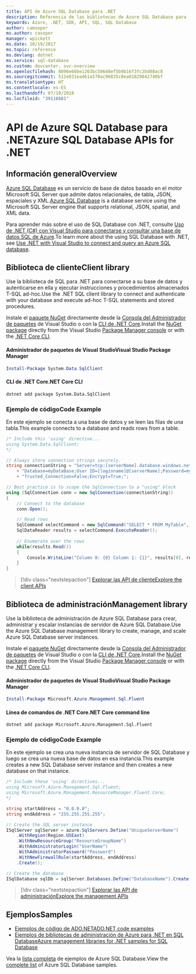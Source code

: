 ```yaml
---
title: API de Azure SQL Database para .NET
description: Referencia de las bibliotecas de Azure SQL Database para .NET
keywords: Azure, .NET, SDK, API, SQL, SQL Database
author: camsoper
ms.author: casoper
manager: wpickett
ms.date: 10/19/2017
ms.topic: reference
ms.devlang: dotnet
ms.service: sql-database
ms.custom: devcenter, svc-overview
ms.openlocfilehash: 8096e66be1263bc50648ef5b9b16f3fc2bd08ac8
ms.sourcegitcommit: 512e031ead61a578ac96835c8ea01829842740bf
ms.translationtype: HT
ms.contentlocale: es-ES
ms.lasthandoff: 07/18/2018
ms.locfileid: "39116681"
---
```

# <a name="azure-sql-database-apis-for-net"></a><span data-ttu-id="ed2e2-104">API de Azure SQL Database para .NET</span><span class="sxs-lookup"><span data-stu-id="ed2e2-104">Azure SQL Database APIs for .NET</span></span>

## <a name="overview"></a><span data-ttu-id="ed2e2-105">Información general</span><span class="sxs-lookup"><span data-stu-id="ed2e2-105">Overview</span></span>

<span data-ttu-id="ed2e2-106">[Azure SQL Database](https://docs.microsoft.com/azure/sql-database/sql-database-technical-overview) es un servicio de base de datos basado en el motor Microsoft SQL Server que admite datos relacionales, de tabla, JSON, espaciales y XML.</span><span class="sxs-lookup"><span data-stu-id="ed2e2-106">[Azure SQL Database](https://docs.microsoft.com/azure/sql-database/sql-database-technical-overview) is a database service using the Microsoft SQL Server engine that supports relational, JSON, spatial, and XML data.</span></span> 

<span data-ttu-id="ed2e2-107">Para aprender más sobre el uso de SQL Database con .NET, consulte [Uso de .NET (C#) con Visual Studio para conectarse y consultar una base de datos SQL de Azure](https://docs.microsoft.com/azure/sql-database/sql-database-connect-query-dotnet-visual-studio).</span><span class="sxs-lookup"><span data-stu-id="ed2e2-107">To learn more about the using SQL Database with .NET, see [Use .NET with Visual Studio to connect and query an Azure SQL database](https://docs.microsoft.com/azure/sql-database/sql-database-connect-query-dotnet-visual-studio).</span></span>

## <a name="client-library"></a><span data-ttu-id="ed2e2-108">Biblioteca de cliente</span><span class="sxs-lookup"><span data-stu-id="ed2e2-108">Client library</span></span>

<span data-ttu-id="ed2e2-109">Use la biblioteca de SQL para .NET para conectarse a su base de datos y autenticarse en ella y ejecutar instrucciones y procedimientos almacenados T-SQL ad-hoc.</span><span class="sxs-lookup"><span data-stu-id="ed2e2-109">Use the .NET SQL client library to connect and authenticate with your database and execute ad-hoc T-SQL statements and stored procedures.</span></span>

<span data-ttu-id="ed2e2-110">Instale el [paquete NuGet]( https://www.nuget.org/packages/System.Data.SqlClient) directamente desde la [Consola del Administrador de paquetes](https://docs.microsoft.com/nuget/tools/package-manager-console) de Visual Studio o con la [CLI de .NET Core](https://docs.microsoft.com/dotnet/core/tools/dotnet-add-package).</span><span class="sxs-lookup"><span data-stu-id="ed2e2-110">Install the [NuGet package]( https://www.nuget.org/packages/System.Data.SqlClient) directly from the Visual Studio [Package Manager console](https://docs.microsoft.com/nuget/tools/package-manager-console) or with the [.NET Core CLI](https://docs.microsoft.com/dotnet/core/tools/dotnet-add-package).</span></span>

#### <a name="visual-studio-package-manager"></a><span data-ttu-id="ed2e2-111">Administrador de paquetes de Visual Studio</span><span class="sxs-lookup"><span data-stu-id="ed2e2-111">Visual Studio Package Manager</span></span>

```powershell
Install-Package System.Data.SqlClient
```

#### <a name="net-core-cli"></a><span data-ttu-id="ed2e2-112">CLI de .NET Core</span><span class="sxs-lookup"><span data-stu-id="ed2e2-112">.NET Core CLI</span></span>

```bash
dotnet add package System.Data.SqlClient
```

### <a name="code-example"></a><span data-ttu-id="ed2e2-113">Ejemplo de código</span><span class="sxs-lookup"><span data-stu-id="ed2e2-113">Code Example</span></span>

<span data-ttu-id="ed2e2-114">En este ejemplo se conecta a una base de datos y se leen las filas de una tabla.</span><span class="sxs-lookup"><span data-stu-id="ed2e2-114">This example connects to a database and reads rows from a table.</span></span>

```csharp
/* Include this 'using' directive...
using System.Data.SqlClient;
*/

// Always store connection strings securely. 
string connectionString = "Server=tcp:[serverName].database.windows.net;" 
    + "Database=myDataBase;User ID=[loginname]@[serverName];Password=myPassword;"
    + "Trusted_Connection=False;Encrypt=True;";

// Best practice is to scope the SqlConnection to a "using" block
using (SqlConnection conn = new SqlConnection(connectionString))
{
    // Connect to the database
    conn.Open();

    // Read rows
    SqlCommand selectCommand = new SqlCommand("SELECT * FROM MyTable", conn);
    SqlDataReader results = selectCommand.ExecuteReader();
    
    // Enumerate over the rows
    while(results.Read())
    {
        Console.WriteLine("Column 0: {0} Column 1: {1}", results[0], results[1]);
    }
}
```

> [!div class="nextstepaction"]
> [<span data-ttu-id="ed2e2-115">Explorar las API de cliente</span><span class="sxs-lookup"><span data-stu-id="ed2e2-115">Explore the client APIs</span></span>](/dotnet/api/overview/azure/sql/client)

## <a name="management-library"></a><span data-ttu-id="ed2e2-116">Biblioteca de administración</span><span class="sxs-lookup"><span data-stu-id="ed2e2-116">Management library</span></span>

<span data-ttu-id="ed2e2-117">Use la biblioteca de administración de Azure SQL Database para crear, administrar y escalar instancias de servidor de Azure SQL Database.</span><span class="sxs-lookup"><span data-stu-id="ed2e2-117">Use the Azure SQL Database management library to create, manage, and scale Azure SQL Database server instances.</span></span>

<span data-ttu-id="ed2e2-118">Instale el [paquete NuGet](https://www.nuget.org/packages/Microsoft.Azure.Management.Sql.Fluent/) directamente desde la [Consola del Administrador de paquetes](https://docs.microsoft.com/nuget/tools/package-manager-console) de Visual Studio o con la [CLI de .NET Core](https://docs.microsoft.com/dotnet/core/tools/dotnet-add-package).</span><span class="sxs-lookup"><span data-stu-id="ed2e2-118">Install the [NuGet package](https://www.nuget.org/packages/Microsoft.Azure.Management.Sql.Fluent/) directly from the Visual Studio [Package Manager console](https://docs.microsoft.com/nuget/tools/package-manager-console) or with the [.NET Core CLI](https://docs.microsoft.com/dotnet/core/tools/dotnet-add-package).</span></span>

#### <a name="visual-studio-package-manager"></a><span data-ttu-id="ed2e2-119">Administrador de paquetes de Visual Studio</span><span class="sxs-lookup"><span data-stu-id="ed2e2-119">Visual Studio Package Manager</span></span>

```powershell
Install-Package Microsoft.Azure.Management.Sql.Fluent
``` 

#### <a name="net-core-command-line"></a><span data-ttu-id="ed2e2-120">Línea de comandos de .NET Core</span><span class="sxs-lookup"><span data-stu-id="ed2e2-120">.NET Core command line</span></span>

```bash
dotnet add package Microsoft.Azure.Management.Sql.Fluent
```

### <a name="code-example"></a><span data-ttu-id="ed2e2-121">Ejemplo de código</span><span class="sxs-lookup"><span data-stu-id="ed2e2-121">Code Example</span></span>

<span data-ttu-id="ed2e2-122">En este ejemplo se crea una nueva instancia de servidor de SQL Database y luego se crea una nueva base de datos en esa instancia.</span><span class="sxs-lookup"><span data-stu-id="ed2e2-122">This example creates a new SQL Database server instance and then creates a new database on that instance.</span></span>

```csharp
/* Include these 'using' directives...
using Microsoft.Azure.Management.Sql.Fluent;
using Microsoft.Azure.Management.ResourceManager.Fluent.Core;
*/

string startAddress = "0.0.0.0";
string endAddress = "255.255.255.255";

// Create the SQL server instance
ISqlServer sqlServer = azure.SqlServers.Define("UniqueServerName")
    .WithRegion(Region.USEast)
    .WithNewResourceGroup("ResourceGroupName")
    .WithAdministratorLogin("UserName")
    .WithAdministratorPassword("Password")
    .WithNewFirewallRule(startAddress, endAddress)
    .Create();

// Create the database
ISqlDatabase sqlDb = sqlServer.Databases.Define("DatabaseName").Create();
```

> [!div class="nextstepaction"]
> [<span data-ttu-id="ed2e2-123">Explorar las API de administración</span><span class="sxs-lookup"><span data-stu-id="ed2e2-123">Explore the management APIs</span></span>](/dotnet/api/overview/azure/sql/management)

## <a name="samples"></a><span data-ttu-id="ed2e2-124">Ejemplos</span><span class="sxs-lookup"><span data-stu-id="ed2e2-124">Samples</span></span>

- [<span data-ttu-id="ed2e2-125">Ejemplos de código de ADO.NET</span><span class="sxs-lookup"><span data-stu-id="ed2e2-125">ADO.NET code examples</span></span>](/dotnet/framework/data/adonet/ado-net-code-examples)
- [<span data-ttu-id="ed2e2-126">Ejemplos de bibliotecas de administración de Azure para .NET en SQL Database</span><span class="sxs-lookup"><span data-stu-id="ed2e2-126">Azure management libraries for .NET samples for SQL Database</span></span>](/dotnet/azure/dotnet-sdk-azure-sql-database-samples)

<span data-ttu-id="ed2e2-127">Vea la [lista completa](https://azure.microsoft.com/resources/samples/?platform=dotnet&term=sql+database) de ejemplos de Azure SQL Database.</span><span class="sxs-lookup"><span data-stu-id="ed2e2-127">View the [complete list](https://azure.microsoft.com/resources/samples/?platform=dotnet&term=sql+database) of Azure SQL Database samples.</span></span>


